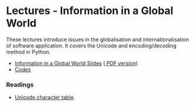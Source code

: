 Lectures - Information in a Global World
========================================

These lectures introduce issues in the globalisation and internationalisation of software application. It covers the Unicode and encoding/decoding method in Python.

- <a target="_blank" href="i18n.html" file="html"> Information in a Global World Slides</a>  (<a href="i18n.pdf" file="print"> PDF version</a>)
- <a href="codes.zip" file="code"> Codes</a>

### Readings
- [Unicode character table](http://unicode-table.com/en/).

